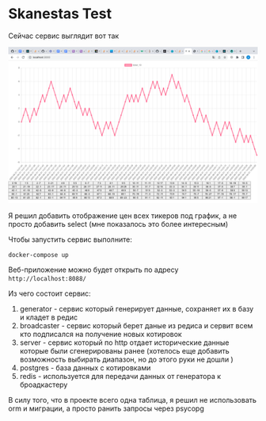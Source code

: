 # Skanestas Test


Сейчас сервис выглядит вот так

![service](https://github.com/FedorArbuzov/Skanestas-test/blob/master/doc/%D0%A1%D0%BD%D0%B8%D0%BC%D0%BE%D0%BA%20%D1%8D%D0%BA%D1%80%D0%B0%D0%BD%D0%B0%202022-06-21%20%D0%B2%2014.23.32.png)

Я решил добавить отображение цен всех тикеров под график, а не просто добавить select (мне показалось это более интересным)

Чтобы запустить сервис выполните:

```
docker-compose up 
```

Веб-приложение можно будет открыть по адресу `http://localhost:8088/`

Из чего состоит сервис:

1. generator - сервис который генерирует данные, сохраняет их в базу и кладет в редис
2. broadcaster - сервис который берет даные из редиса и сервит всем кто подписался на получение новых котировок
3. server - сервис который по http отдает исторические данные которые были сгенерированы ранее (хотелось еще добавить возможность выбирать диапазон, но до этого руки не дошли )
4. postgres - база данных с котировками
5. redis - используется для передачи данных от генератора к броадкастеру

В силу того, что в проекте всего одна таблица, я решил не использовать orm и миграции, а просто ранить запросы через psycopg

